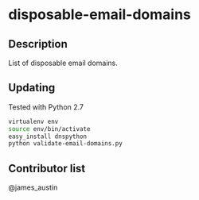 disposable-email-domains
========================

Description
-----------

List of disposable email domains.


Updating
--------

Tested with Python 2.7

```sh
virtualenv env
source env/bin/activate
easy_install dnspython
python validate-email-domains.py
```


Contributor list
----------------

@james_austin
